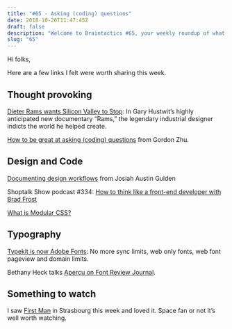 ```yaml
---
title: "#65 - Asking (coding) questions"
date: 2018-10-26T11:47:45Z
draft: false
description: "Welcome to Braintactics #65, your weekly roundup of what’s happening in design, code and typography."
slug: "65"
---
```


Hi folks,

Here are a few links I felt were worth sharing this week.

## Thought provoking

[Dieter Rams wants Silicon Valley to Stop](https://www.fastcompany.com/90246965/dieter-rams-wants-silicon-valley-to-stop): In Gary Hustwit’s highly anticipated new documentary “Rams,” the legendary industrial designer indicts the world he helped create.

[How to be great at asking (coding) questions](https://medium.com/@gordon_zhu/how-to-be-great-at-asking-questions-e37be04d0603) from Gordon Zhu.

## Design and Code

[Documenting design workflows](https://medium.com/livefront/documenting-design-workflows-6146495d1b52) from Josiah Austin Gulden

Shoptalk Show podcast #334: [How to think like a front-end developer with Brad Frost](https://shoptalkshow.com/episodes/334/)

[What is Modular CSS?](https://spaceninja.com/2018/09/17/what-is-modular-css/)

## Typography

[Typekit is now Adobe Fonts](https://theblog.adobe.com/typekit-is-adobe-fonts/): No more sync limits, web only fonts, web font pageview and domain limits.

Bethany Heck talks [Aperçu on Font Review Journal](http://fontreviewjournal.com/apercu/).

## Something to watch

I saw [First Man](https://www.youtube.com/watch?v=PSoRx87OO6k) in Strasbourg this week and loved it. Space fan or not it’s well worth watching.
